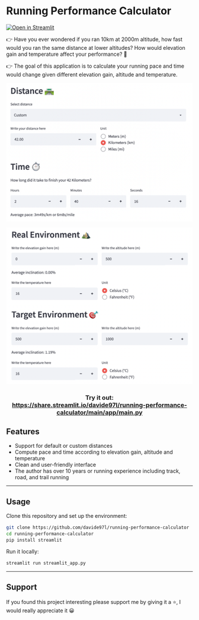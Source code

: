 # Running Performance Calculator

[![Open in Streamlit](https://static.streamlit.io/badges/streamlit_badge_black_white.svg)](https://share.streamlit.io/davide97l/running-performance-calculator/main/app/main.py)

👉 Have you ever wondered if you ran 10km at 2000m altitude, how fast would you ran the same distance at lower altitudes? How would elevation gain and temperature affect your performance? 🤔

👉 The goal of this application is to calculate your running pace and time would change given different elevation gain, altitude and temperature.

<p align="center">
    <img src="docs/assets/env.png" width=600>
</p>
<p align="center">
    <img src="docs/assets/dist.png" width=600>
</p>

<h3 align="center">
    Try it out: <br>
    <a href="https://share.streamlit.io/davide97l/running-performance-calculator/main/app/main.py">https://share.streamlit.io/davide97l/running-performance-calculator/main/app/main.py</a>
</h3>


## Features

- Support for default or custom distances
- Compute pace and time according to elevation gain, altitude and temperature
- Clean and user-friendly interface
- The author has over 10 years or running experience including track, road, and trail running

---

## Usage

Clone this repository and set up the environment:
```bash
git clone https://github.com/davide97l/running-performance-calculator
cd running-performance-calculator
pip install streamlit
```
Run it locally:
```bash
streamlit run streamlit_app.py
```

---

## Support
If you found this project interesting please support me by giving it a :star:, I would really appreciate it :grinning:
